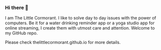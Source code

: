 ### Hi there 👋

I am The Little Cormorant. I like to solve day to day issues with the power of computers. Be it for a water drinking reminder app or a yoga studio app for online streaming, I  create them with utmost care and attention. Welcome to my GitHub repo.

Please check thelittlecormorant.github.io for more details.

<!--
**thelittlecormorant/thelittlecormorant** is a ✨ _special_ ✨ repository because its `README.md` (this file) appears on your GitHub profile.

Here are some ideas to get you started:

- 🔭 I’m currently working on ...
- 🌱 I’m currently learning ...
- 👯 I’m looking to collaborate on ...
- 🤔 I’m looking for help with ...
- 💬 Ask me about ...
- 📫 How to reach me: ...
- 😄 Pronouns: ...
- ⚡ Fun fact: ...
-->
